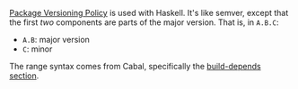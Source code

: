 [Package Versioning Policy](https://pvp.haskell.org/) is used with Haskell.
It's like semver, except that the first _two_ components are parts of the major
version. That is, in `A.B.C`:

- `A.B`: major version
- `C`: minor

The range syntax comes from Cabal, specifically the [build-depends
section](https://cabal.readthedocs.io/en/3.10/cabal-package.html).
